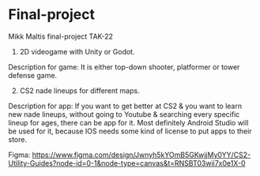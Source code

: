 # Final-project

Mikk Maltis final-project TAK-22

1. 2D videogame with Unity or Godot.

Description for game: It is either top-down shooter, platformer or tower defense game. 

2. CS2 nade lineups for different maps.

Description for app: If you want to get better at CS2 & you want to learn new nade lineups, without going to Youtube & searching every specific lineup for ages, there can be app for it. Most definitely Android Studio will be used for it, because IOS needs some kind of license to put apps to their store.

Figma: https://www.figma.com/design/Jwnyh5kYOmB5GKwjjMy0YY/CS2-Utility-Guides?node-id=0-1&node-type=canvas&t=RNSBT03wii7x0e1X-0

